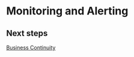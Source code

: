 # Monitoring and Alerting

## Next steps
[Business Continuity](https://github.com/nmcgregor/Azure-Security/blob/master/4.4-Business-Continuity.md)
